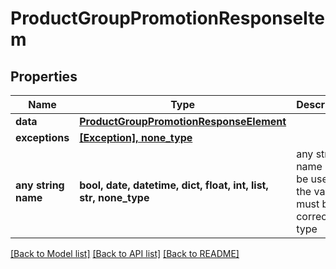 # ProductGroupPromotionResponseItem


## Properties
Name | Type | Description | Notes
------------ | ------------- | ------------- | -------------
**data** | [**ProductGroupPromotionResponseElement**](ProductGroupPromotionResponseElement.md) |  | [optional] 
**exceptions** | [**[Exception], none_type**](Exception.md) |  | [optional] 
**any string name** | **bool, date, datetime, dict, float, int, list, str, none_type** | any string name can be used but the value must be the correct type | [optional]

[[Back to Model list]](../README.md#documentation-for-models) [[Back to API list]](../README.md#documentation-for-api-endpoints) [[Back to README]](../README.md)


